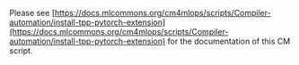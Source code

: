 Please see [https://docs.mlcommons.org/cm4mlops/scripts/Compiler-automation/install-tpp-pytorch-extension](https://docs.mlcommons.org/cm4mlops/scripts/Compiler-automation/install-tpp-pytorch-extension) for the documentation of this CM script.
